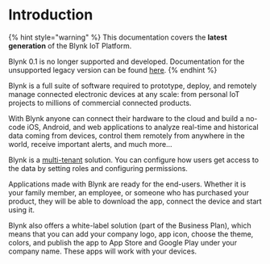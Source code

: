 # Introduction

{% hint style="warning" %}
This documentation covers the **latest generation** of the Blynk IoT Platform. 

Blynk 0.1 is no longer supported and developed. Documentation for the unsupported legacy version can be found [here](http://docs.blynk.cc).
{% endhint %}

Blynk is a full suite of software required to prototype, deploy, and remotely manage connected electronic devices at any scale: from personal IoT projects to millions of commercial connected products.

With Blynk anyone can connect their hardware to the cloud and build a no-code iOS, Android, and web applications to analyze real-time and historical data coming from devices, control them remotely from anywhere in the world, receive important alerts, and much more…

Blynk is a [multi-tenant](concepts/multi-tenant-tree-structure.md) solution. You can configure how users get access to the data by setting roles and configuring permissions.

Applications made with Blynk are ready for the end-users. Whether it is your family member, an employee, or someone who has purchased your product, they will be able to download the app, connect the device and start using it.

Blynk also offers a white-label solution \(part of the Business Plan\), which means that you can add your company logo, app icon, choose the theme, colors, and publish the app to App Store and Google Play under your company name. These apps will work with your devices.

